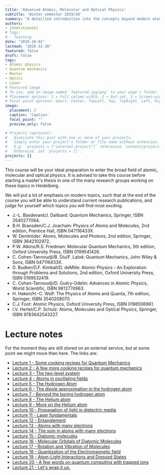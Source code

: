 ```yaml
---
title: 'Advanced Atomic, Molecular and Optical Physics'
subtitle: 'Winter semester 2019/20'
summary: "A detailled introduction into the concepts beyond modern atomic, molecular and optical physics."
authors:
- jendrzejewski
# tags:
# - Teaching
date: "2019-10-01"
lastmod: "2020-12-30"
featured: false
draft: false
tags:
- Atomic physics
- Quantum mechanics
- Master
- Optics
- Laser
# Featured image
# To use, add an image named `featured.jpg/png` to your page's folder.
# Placement options: 1 = Full column width, 2 = Out-set, 3 = Screen-width
# Focal point options: Smart, Center, TopLeft, Top, TopRight, Left, Right, BottomLeft, Bottom, BottomRight
image:
  placement: 2
  caption: 'Caption'
  focal_point: ""
  preview_only: false

# Projects (optional).
#   Associate this post with one or more of your projects.
#   Simply enter your project's folder or file name without extension.
#   E.g. `projects = ["internal-project"]` references `content/project/deep-learning/index.md`.
#   Otherwise, set `projects = []`.
projects: []
---
```


This course will be your ideal preparation to enter the broad field of atomic, molecular and optical physics. It is advised to take this course before starting a master's thesis in one of the many research groups working on these topics in Heidelberg.

We will put a lot of emphasis on modern topics, such that at the end of the course you will be able to understand current research publications, and judge for yourself which topics you will find most exciting.

  - J.-L. Basdevant/J. Dalibard: Quantum Mechanics, Springer, ISBN 3540277064.
  - B.H. Bransden/C.J. Joachain: Physics of Atoms and Molecules, 2nd edition, Prentice Hall, ISBN 047116433X.
  - W. Demtröder: Atoms, Molecules and Photons, 2nd edition, Springer, ISBN 3642102972.
  - P.W. Atkins/R.S. Friedman: Molecular Quantum Mechanics, 5th edition, Oxford University Press, ISBN 0199541426.
  - C. Cohen-Tannoudji/B. Diu/F. Laloë: Quantum Mechanics, John Wiley & Sons, ISBN 047116433X.
  - D. Budker/D.F. Kimball/D. deMille: Atomic Physics - An Exploration through Problems and Solutions, 2nd edition, Oxford University Press, ISBN 0199532419.
  - C. Cohen-Tannoudji/D. Guéry-Odelin: Advances in Atomic Physics, World Scientific, ISBN 9812774963.
  - H. Haken/H.-C. Wolf: The Physics of Atoms and Quanta, 7th edition, Springer, ISBN 3540208070.
  - C.J. Foot: Atomic Physics, Oxford University Press, ISBN 0198506961.
  - I.V. Hertel/C.P. Schulz: Atoms, Molecules and Optical Physics, Springer, ISBN 9783642543227.

# Lecture notes

For the moment they are still stored on an external service, but at some point we might move then here. The links are:

- [Lecture 1 - Some cooking recipes for Quantum Mechanics](http://bit.ly/AAMO2018_Lecture1)
- [Lecture 2 - A few more cooking recipes for quantum mechanics](http://bit.ly/AAMO2018_Lecture2)
- [Lecture 3 - The two-level system](http://bit.ly/AAMO2018_Lecture3)
- [Lecture 4 - Atoms in oscillating fields](http://bit.ly/AAMO2018_Lecture4)
- [Lecture 5 - The Hydrogen Atom](http://bit.ly/AAMO2018_Lecture5)
- [Lecture 6 - The dipole approximation in the hydrogen atom](http://bit.ly/AAMO2018_Lecture6)
- [Lecture 7 - Beyond the boring hydrogen atom](http://bit.ly/AAMO2018_Lecture7)
- [Lecture 8 - The Helium atom](http://bit.ly/AAMO2018_Lecture8)
- [Lecture 9 - More on the Helium atom](http://bit.ly/AAMO2018_Lecture9)
- [Lecture 10 - Propagation of light in dielectric media](http://bit.ly/AAMO2018_Lecture10)
- [Lecture 11 - Laser fundamentals](https://www.authorea.com/users/143341/articles/337282-lecture-11-the-laser-and-parametric-down-conversion)
- [Lecture 12 - Entanglement](https://www.authorea.com/users/143341/articles/326810-lecture-12-entanglement)
- [Lecture 13 - Atoms with many electrons](https://www.authorea.com/users/143341/articles/326869-lecture-13-atoms-with-many-electrons)
- [Lecture 14 - The spin in atoms with many electrons](https://www.authorea.com/users/143341/articles/326880-lecture-14-the-spin-in-atoms-with-many-electrons)
- [Lecture 15 - Diatomic molecules](https://www.authorea.com/users/143341/articles/249636-lecture-14-diatomic-molecules)
- [Lecture 16 - Molecular Orbitals of Diatomic Molecules](https://www.authorea.com/users/143341/articles/326881-lecture-16-molecular-orbitals-of-diatomic-molecules)
- [Lecture 17 - Rotation and Vibration of Molecules](https://www.authorea.com/users/143341/articles/326890-lecture-17-rotation-and-vibration-of-molecules)
- [Lecture 18 - Quantization of the Electromagnetic field](https://www.authorea.com/users/143341/articles/342730-lecture-18-quantization-of-the-electromagnetic-field)
- [Lecture 19 - Atom-Light Interactions and Dressed States](https://www.authorea.com/users/143341/articles/326907-lecture-19-atom-light-interactions-and-dressed-states)
- [Lecture 20 - A few words on quantum computing with trapped ions](https://www.authorea.com/users/143341/articles/419997-lecture-20-a-few-words-on-quantum-computing-with-trapped-ions)
- [Lecture 21 - Let's wrap it up.](https://www.authorea.com/users/143341/articles/349651-lecture-24-let-s-wrap-it-up)
